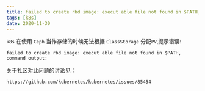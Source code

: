 ```yaml
---
title: failed to create rbd image: execut able file not found in $PATH, command output:
tags: [k8s]
date: 2020-11-30
---
```

`k8s` 在使用 `Ceph` 当作存储的时候无法根据 `ClassStorage` 分配`PV`,提示错误:
```
failed to create rbd image: execut able file not found in $PATH, command output:
```
关于社区对此问题的讨论见：
```
https://github.com/kubernetes/kubernetes/issues/85454
```
